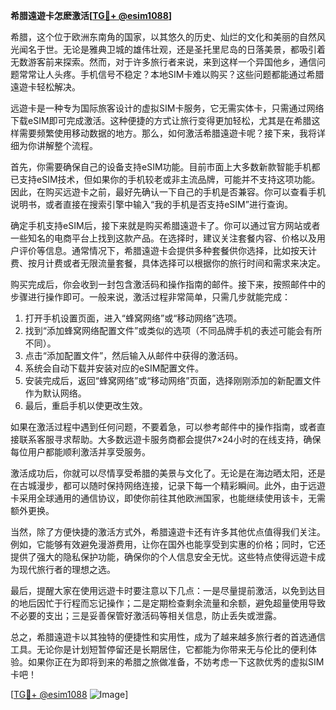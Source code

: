 **希腊遠遊卡怎麽激活[[TG💪+ @esim1088](https://t.me/s/esim1088)]**

希腊，这个位于欧洲东南角的国家，以其悠久的历史、灿烂的文化和美丽的自然风光闻名于世。无论是雅典卫城的雄伟壮观，还是圣托里尼岛的日落美景，都吸引着无数游客前来探索。然而，对于许多旅行者来说，来到这样一个异国他乡，通信问题常常让人头疼。手机信号不稳定？本地SIM卡难以购买？这些问题都能通过希腊遠遊卡轻松解决。

远遊卡是一种专为国际旅客设计的虚拟SIM卡服务，它无需实体卡，只需通过网络下载eSIM即可完成激活。这种便捷的方式让旅行变得更加轻松，尤其是在希腊这样需要频繁使用移动数据的地方。那么，如何激活希腊遠遊卡呢？接下来，我将详细为你讲解整个流程。

首先，你需要确保自己的设备支持eSIM功能。目前市面上大多数新款智能手机都已支持eSIM技术，但如果你的手机较老或非主流品牌，可能并不支持这项功能。因此，在购买远遊卡之前，最好先确认一下自己的手机是否兼容。你可以查看手机说明书，或者直接在搜索引擎中输入“我的手机是否支持eSIM”进行查询。

确定手机支持eSIM后，接下来就是购买希腊遠遊卡了。你可以通过官方网站或者一些知名的电商平台上找到这款产品。在选择时，建议关注套餐内容、价格以及用户评价等信息。通常情况下，希腊遠遊卡会提供多种套餐供你选择，比如按天计费、按月计费或者无限流量套餐，具体选择可以根据你的旅行时间和需求来决定。

购买完成后，你会收到一封包含激活码和操作指南的邮件。接下来，按照邮件中的步骤进行操作即可。一般来说，激活过程非常简单，只需几步就能完成：

1. 打开手机设置页面，进入“蜂窝网络”或“移动网络”选项。
2. 找到“添加蜂窝网络配置文件”或类似的选项（不同品牌手机的表述可能会有所不同）。
3. 点击“添加配置文件”，然后输入从邮件中获得的激活码。
4. 系统会自动下载并安装对应的eSIM配置文件。
5. 安装完成后，返回“蜂窝网络”或“移动网络”页面，选择刚刚添加的新配置文件作为默认网络。
6. 最后，重启手机以使更改生效。

如果在激活过程中遇到任何问题，不要着急，可以参考邮件中的操作指南，或者直接联系客服寻求帮助。大多数远遊卡服务商都会提供7×24小时的在线支持，确保每位用户都能顺利激活并享受服务。

激活成功后，你就可以尽情享受希腊的美景与文化了。无论是在海边晒太阳，还是在古城漫步，都可以随时保持网络连接，记录下每一个精彩瞬间。此外，由于远遊卡采用全球通用的通信协议，即使你前往其他欧洲国家，也能继续使用该卡，无需额外更换。

当然，除了方便快捷的激活方式外，希腊遠遊卡还有许多其他优点值得我们关注。例如，它能够有效避免漫游费用，让你在国外也能享受到实惠的价格；同时，它还提供了强大的隐私保护功能，确保你的个人信息安全无忧。这些特点使得远遊卡成为现代旅行者的理想之选。

最后，提醒大家在使用远遊卡时要注意以下几点：一是尽量提前激活，以免到达目的地后因忙于行程而忘记操作；二是定期检查剩余流量和余额，避免超量使用导致不必要的支出；三是妥善保管好激活码等相关信息，防止丢失或泄露。

总之，希腊遠遊卡以其独特的便捷性和实用性，成为了越来越多旅行者的首选通信工具。无论你是计划短暂停留还是长期居住，它都能为你带来无与伦比的便利体验。如果你正在为即将到来的希腊之旅做准备，不妨考虑一下这款优秀的虚拟SIM卡吧！

[[TG💪+ @esim1088](https://t.me/s/esim1088) ![Image](https://i.postimg.cc/4NQfJmqS/Snipaste-2025-05-13-00-14-12.png)]